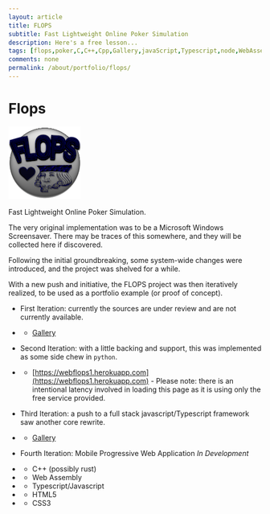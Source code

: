 ```yaml
---
layout: article
title: FLOPS
subtitle: Fast Lightweight Online Poker Simulation
description: Here's a free lesson...
tags: [flops,poker,C,C++,Cpp,Gallery,javaScript,Typescript,node,WebAssembly,HTML5,CSS3,python]
comments: none
permalink: /about/portfolio/flops/
---
```


# Flops

<img src="/assets/img/gallery/flops/apple-touch-icon-144x144-precomposed.png" />

Fast Lightweight Online Poker Simulation.

The very original implementation was to be a Microsoft Windows Screensaver. There may be traces of this somewhere, and they will be collected here if discovered.

Following the initial groundbreaking, some system-wide changes were introduced, and the project was shelved for a while.

With a new push and initiative, the FLOPS project was then iteratively realized, to be used as a portfolio example (or proof of concept).

* First Iteration: currently the sources are under review and are not currently available.
* * [Gallery](flops-i1)

* Second Iteration: with a little backing and support, this was implemented as some side chew in `python`.
* * [https://webflops1.herokuapp.com](https://webflops1.herokuapp.com) - Please note: there is an intentional latency involved in loading this page as it is using only the free service provided.

* Third Iteration: a push to a full stack javascript/Typescript framework saw another core rewrite.
* * [Gallery](flops-i3)

* Fourth Iteration: Mobile Progressive Web Application *In Development*
* * C++ (possibly rust)
* * Web Assembly
* * Typescript/Javascript
* * HTML5
* * CSS3

